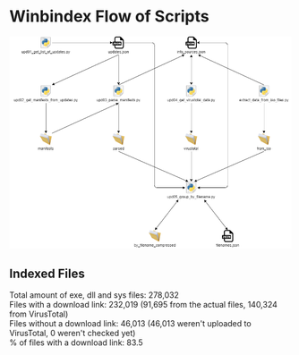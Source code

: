 # Winbindex Flow of Scripts

![winbindex-scripts-flow.png](winbindex-scripts-flow.png)

## Indexed Files

<!--FileStats-->
Total amount of exe, dll and sys files: 278,032  
Files with a download link: 232,019 (91,695 from the actual files, 140,324 from VirusTotal)  
Files without a download link: 46,013 (46,013 weren't uploaded to VirusTotal, 0 weren't checked yet)  
% of files with a download link: 83.5  
<!--/FileStats-->
